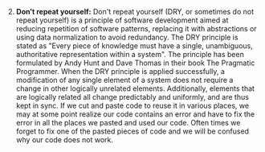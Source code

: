 2.	**Don’t repeat yourself:**
Don't repeat yourself (DRY, or sometimes do not repeat yourself) is a principle of software development aimed at reducing repetition of software patterns, replacing it with abstractions or using data normalization to avoid redundancy.
The DRY principle is stated as "Every piece of knowledge must have a single, unambiguous, authoritative representation within a system". The principle has been formulated by Andy Hunt and Dave Thomas in their book The Pragmatic Programmer. When the DRY principle is applied successfully, a modification of any single element of a system does not require a change in other logically unrelated elements. Additionally, elements that are logically related all change predictably and uniformly, and are thus kept in sync. 
If we cut and paste code to reuse it in various places, we may at some point realize our code contains an error and have to fix the error in all the places we pasted and used our code. Often times we forget to fix one of the pasted pieces of code and we will be confused why our code does not work.
